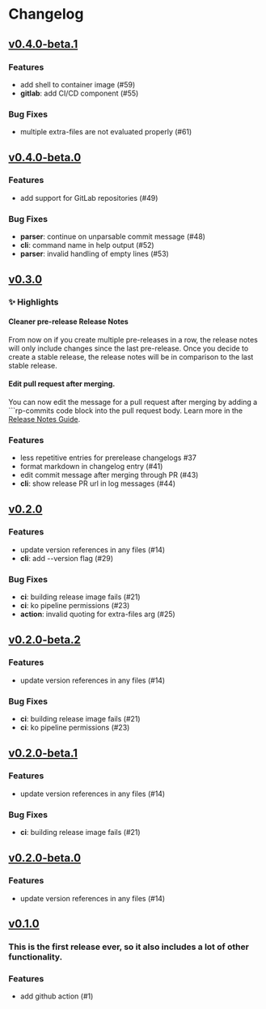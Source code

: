 # Changelog

## [v0.4.0-beta.1](https://github.com/apricote/releaser-pleaser/releases/tag/v0.4.0-beta.1)

### Features

- add shell to container image (#59)
- **gitlab**: add CI/CD component (#55)

### Bug Fixes

- multiple extra-files are not evaluated properly (#61)

## [v0.4.0-beta.0](https://github.com/apricote/releaser-pleaser/releases/tag/v0.4.0-beta.0)

### Features

- add support for GitLab repositories (#49)

### Bug Fixes

- **parser**: continue on unparsable commit message (#48)
- **cli**: command name in help output (#52)
- **parser**: invalid handling of empty lines (#53)

## [v0.3.0](https://github.com/apricote/releaser-pleaser/releases/tag/v0.3.0)

### :sparkles: Highlights

#### Cleaner pre-release Release Notes

From now on if you create multiple pre-releases in a row, the release notes will only include changes since the last pre-release. Once you decide to create a stable release, the release notes will be in comparison to the last stable release.

#### Edit pull request after merging.

You can now edit the message for a pull request after merging by adding a \```rp-commits code block into the pull request body. Learn more in the [Release Notes Guide](https://apricote.github.io/releaser-pleaser/guides/release-notes.html#editing-the-release-notes).

### Features

- less repetitive entries for prerelease changelogs #37
- format markdown in changelog entry (#41)
- edit commit message after merging through PR (#43)
- **cli**: show release PR url in log messages (#44)

## [v0.2.0](https://github.com/apricote/releaser-pleaser/releases/tag/v0.2.0)
### Features

- update version references in any files (#14)
- **cli**: add --version flag (#29)

### Bug Fixes

- **ci**: building release image fails (#21)
- **ci**: ko pipeline permissions (#23)
- **action**: invalid quoting for extra-files arg (#25)

## [v0.2.0-beta.2](https://github.com/apricote/releaser-pleaser/releases/tag/v0.2.0-beta.2)
### Features

- update version references in any files (#14)

### Bug Fixes

- **ci**: building release image fails (#21)
- **ci**: ko pipeline permissions (#23)

## [v0.2.0-beta.1](https://github.com/apricote/releaser-pleaser/releases/tag/v0.2.0-beta.1)
### Features

- update version references in any files (#14)

### Bug Fixes

- **ci**: building release image fails (#21)

## [v0.2.0-beta.0](https://github.com/apricote/releaser-pleaser/releases/tag/v0.2.0-beta.0)
### Features

- update version references in any files (#14)

## [v0.1.0](https://github.com/apricote/releaser-pleaser/releases/tag/v0.1.0)
### This is the first release ever, so it also includes a lot of other functionality.


### Features

- add github action (#1)
